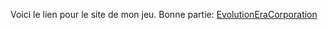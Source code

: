 Voici le lien pour le site de mon jeu. Bonne partie: [EvolutionEraCorporation](https://marianne243.github.io/)
